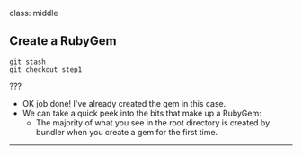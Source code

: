 class: middle
## Create a RubyGem

```shell
git stash
git checkout step1
```


???

- OK job done! I've already created the gem in this case.
- We can take a quick peek into the bits that make up a RubyGem:
  - The majority of what you see in the root directory is created by bundler
    when you create a gem for the first time.
---

